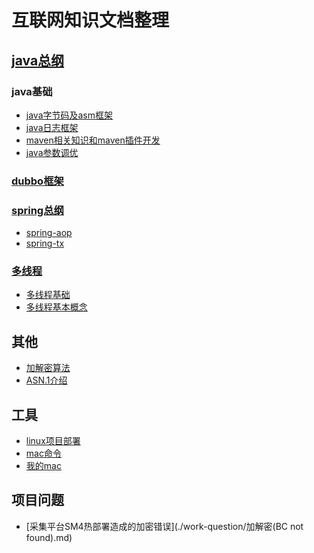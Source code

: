# 互联网知识文档整理

## [java总纲](./java/java.md)

### java基础

- [java字节码及asm框架](./java/base/java-Bytecode(字节码).md)
- [java日志框架](./java/base/java-log(日志框架).md)
- [maven相关知识和maven插件开发](./java/base/java-maven-plugin(插件开发).md)
- [java参数调优](./java/base/java-params(调优).md)

### [dubbo框架](./java/dubbo/dubbo.md)

### [spring总纲](./java/spring/spring.md)

- [spring-aop](./java/spring/spring-aop.md)
- [spring-tx](./java/spring/spring-tx.md)

### [多线程](./java/thread/thread.md)

- [多线程基础](./java/thread/thread-basics.md)
- [多线程基本概念](./java/thread/thread-concept.md)

## 其他

- [加解密算法](other/密码学/密码学.md)
- [ASN.1介绍](other/数据结构/(ASN.1).md)

## 工具

- [linux项目部署](./tool/linux-deploy.md)
- [mac命令](./tool/mac_cmd.md)
- [我的mac](./tool/my_mac.md)

## 项目问题

- [采集平台SM4热部署造成的加密错误](./work-question/加解密(BC not found).md)
